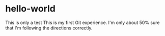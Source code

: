 # hello-world
This is only a test
This is my first Git experience. I'm only about 50% sure that I'm following the directions correctly.
